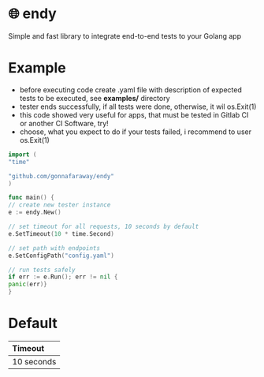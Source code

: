 # 🌐 endy
Simple and fast library to integrate end-to-end tests to your Golang app

# Example

- before executing code create .yaml file with description of expected tests to be executed, see **examples/** directory
- tester ends successfully, if all tests were done, otherwise, it wil os.Exit(1)
- this code showed very useful for apps, that must be tested in Gitlab CI or another CI Software, try!
- choose, what you expect to do if your tests failed, i recommend to user os.Exit(1)

```go
import (
"time"

"github.com/gonnafaraway/endy"
)

func main() {
// create new tester instance
e := endy.New()

// set timeout for all requests, 10 seconds by default
e.SetTimeout(10 * time.Second)

// set path with endpoints
e.SetConfigPath("config.yaml")

// run tests safely
if err := e.Run(); err != nil {
panic(err)}
}
```
# Default
| Timeout    | 
|:-----------| 
| 10 seconds |